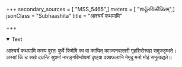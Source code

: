 +++
secondary_sources = [ "MSS_5465",]
meters = [ "शार्दूलविक्रीडितम्",]
jsonClass = "Subhaashita"
title = "आश्चर्यं कथयामि"

+++

<details open><summary>Text</summary>

आश्चर्यं कथयामि कस्य पुरतः कुर्वे किमेमि क्व वा काचित् काञ्चनवल्लरी गृहशिरोरूढा समुज्जृम्भते।  
अस्यां किं च सखे दधन्ति सुषमां नारङ्गबिम्बोपमां दृष्ट्वा पक्वफलानि मेमृदु मनो मोहं समुत्पद्यते॥
</details>
